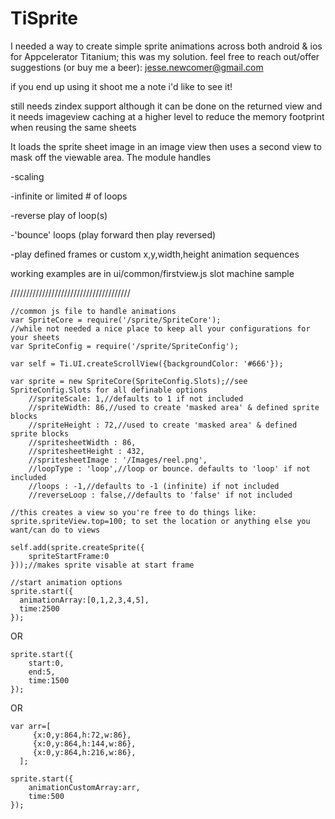 TiSprite
========
I needed a way to create simple sprite animations across both android & ios for Appcelerator Titanium; this was my solution.
feel free to reach out/offer suggestions (or buy me a beer): jesse.newcomer@gmail.com

if you end up using it shoot me a note i'd like to see it!

still needs zindex support although it can be done on the returned view and it needs imageview caching at a higher level to reduce the memory footprint when reusing the same sheets

It loads the sprite sheet image in an image view then uses a second view to mask off the viewable area.
The module handles

-scaling

-infinite or limited # of loops

-reverse play of loop(s)

-'bounce' loops (play forward then play reversed)

-play defined frames or custom x,y,width,height animation sequences

working examples are in ui/common/firstview.js slot machine sample

//////////////////////////////////////

    //common js file to handle animations
    var SpriteCore = require('/sprite/SpriteCore');
    //while not needed a nice place to keep all your configurations for your sheets
    var SpriteConfig = require('/sprite/SpriteConfig');
    
    var self = Ti.UI.createScrollView({backgroundColor: '#666'});
    
    var sprite = new SpriteCore(SpriteConfig.Slots);//see SpriteConfig.Slots for all definable options
        //spriteScale: 1,//defaults to 1 if not included
        //spriteWidth: 86,//used to create 'masked area' & defined sprite blocks
        //spriteHeight : 72,//used to create 'masked area' & defined sprite blocks
        //spritesheetWidth : 86,
        //spritesheetHeight : 432,
        //spritesheetImage : '/Images/reel.png',
        //loopType : 'loop',//loop or bounce. defaults to 'loop' if not included
        //loops : -1,//defaults to -1 (infinite) if not included
        //reverseLoop : false,//defaults to 'false' if not included
    
    //this creates a view so you're free to do things like: sprite.spriteView.top=100; to set the location or anything else you want/can do to views

    self.add(sprite.createSprite({
    	spriteStartFrame:0
    }));//makes sprite visable at start frame

    //start animation options
    sprite.start({
      animationArray:[0,1,2,3,4,5],
      time:2500
    });

OR

    sprite.start({
    	start:0,
    	end:5,
    	time:1500
    });

OR

    var arr=[
         {x:0,y:864,h:72,w:86},
         {x:0,y:864,h:144,w:86},
         {x:0,y:864,h:216,w:86},
      ]; 
        
    sprite.start({
    	animationCustomArray:arr,
    	time:500
    });
